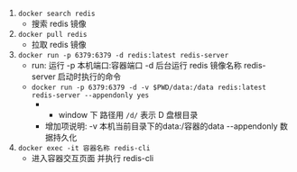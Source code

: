 1. `docker search redis` 
    + 搜索 redis 镜像
2. `docker pull redis` 
    + 拉取 redis 镜像
3. `docker run -p 6379:6379 -d redis:latest redis-server` 
    + run: 运行 -p 本机端口:容器端口 -d 后台运行 redis 镜像名称 redis-server 启动时执行的命令 
    + `docker run -p 6379:6379 -d -v $PWD/data:/data redis:latest redis-server --appendonly yes`
        + +  window 下 路径用 `/d/` 表示 D 盘根目录
        + 增加项说明: -v 本机当前目录下的data:/容器的data --appendonly 数据持久化
4. `docker exec -it 容器名称 redis-cli` 
    + 进入容器交互页面 并执行 redis-cli